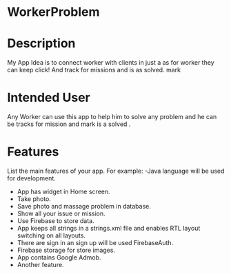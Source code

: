 # WorkerProblem
# Description 
My App Idea is to connect worker with clients in just a  as for worker they can keep click! And track for missions and  is as solved. mark 
# Intended User 
Any Worker can use this app to help him to solve any problem and he can be tracks for mission and mark is a solved . 
# Features 
List the main features of your app. For example: 
-Java language will be used for development. 
- App has widget in Home screen. 
- Take photo.
- Save photo and massage problem in database. 
- Show all your issue or mission. 
- Use Firebase to store data. 
- App keeps all strings in a strings.xml file and enables RTL layout switching on all layouts.  
- There are sign in an sign up will be used FirebaseAuth.
- Firebase storage for store images.
- App contains Google Admob.
- Another  feature. 


